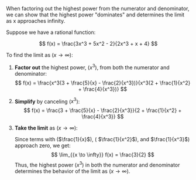When factoring out the highest power from the numerator and denominator, we can show that the highest power "dominates" and determines the limit as x approaches infinity. 

Suppose we have a rational function:

$$
f(x) = \frac{3x^3 + 5x^2 - 2}{2x^3 + x + 4}
$$

To find the limit as \($x \to \infty$\):

1. **Factor out** the highest power, \($x^3$\), from both the numerator and denominator:
   $$
   f(x) = \frac{x^3(3 + \frac{5}{x} - \frac{2}{x^3})}{x^3(2 + \frac{1}{x^2} + \frac{4}{x^3})}
   $$

2. **Simplify** by canceling \($x^3$\):
  $$
   f(x) = \frac{3 + \frac{5}{x} - \frac{2}{x^3}}{2 + \frac{1}{x^2} + \frac{4}{x^3}}
   $$

3. **Take the limit** as \($x \to \infty$\):

   Since terms with ($\frac{1}{x}$), ( $\frac{1}{x^2}$), and $\frac{1}{x^3}$) approach zero, we get:$$
   \lim_{{x \to \infty}} f(x) = \frac{3}{2}
   $$
Thus, the highest power \($x^3$\) in both the numerator and denominator determines the behavior of the limit as \($x \to \infty$\).